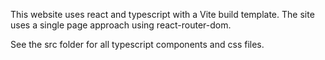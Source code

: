 This website uses react and typescript with a Vite build template. The site uses a single page approach using react-router-dom.

See the src folder for all typescript components and css files.
